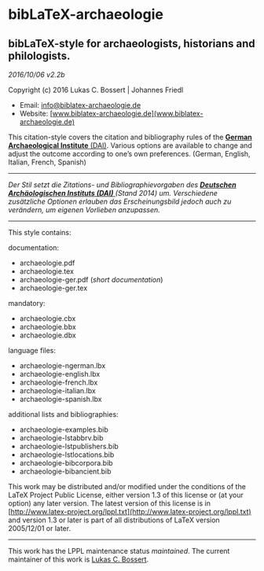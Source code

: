 bibLaTeX-__archaeologie__    
======= 



bibLaTeX-style for archaeologists, historians and philologists.
---
_2016/10/06 v2.2b_

Copyright (c) 2016 Lukas C. Bossert | Johannes Friedl

* Email: [info@biblatex-archaeologie.de](mailto:info@biblatex-archaeologie.de)
* Website: [www.biblatex-archaeologie.de](www.biblatex-archaeologie.de)

This citation-style covers the citation and bibliography rules of 
the [__German Archaeological Institute__ (DAI)](http://www.dainst.org/dai/meldungen). 
Various options are available to change and adjust 
the outcome according to one’s own preferences.
(German, English, Italian, French, Spanish)

---
*Der Stil setzt die Zitations- und Bibliographievorgaben 
des [__Deutschen Archäologischen Instituts (DAI)__ ](http://www.dainst.org/dai/meldungen) (Stand 2014) um. 
Verschiedene zusätzliche Optionen erlauben das Erscheinungsbild 
jedoch auch zu verändern, um eigenen Vorlieben anzupassen.*

---

This style contains:

documentation:

- archaeologie.pdf
- archaeologie.tex
- archaeologie-ger.pdf (*short documentation*)
- archaeologie-ger.tex

mandatory:

* archaeologie.cbx
* archaeologie.bbx
* archaeologie.dbx

language files:

- archaeologie-ngerman.lbx
- archaeologie-english.lbx
- archaeologie-french.lbx
- archaeologie-italian.lbx
- archaeologie-spanish.lbx

additional lists and bibliographies:

- archaeologie-examples.bib
- archaeologie-lstabbrv.bib
- archaeologie-lstpublishers.bib
- archaeologie-lstlocations.bib
- archaeologie-bibcorpora.bib
- archaeologie-bibancient.bib


This work may be distributed and/or modified under the
conditions of the LaTeX Project Public License, either version 1.3
of this license or (at your option) any later version.
The latest version of this license is in [http://www.latex-project.org/lppl.txt](http://www.latex-project.org/lppl.txt) and version 1.3 or later is part of all distributions of LaTeX
version 2005/12/01 or later.

---
This work has the LPPL maintenance status _maintained_.
The current maintainer of this work is [Lukas C. Bossert](https://github.com/LukasCBossert).

